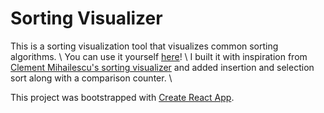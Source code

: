 # Sorting Visualizer

This is a sorting visualization tool that visualizes common sorting algorithms. \\
You can use it yourself [here](https://hk1510.github.io/sorting-visualizer)! \\
I built it with inspiration from [Clement Mihailescu's sorting visualizer](https://clementmihailescu.github.io/Sorting-Visualizer/) and added insertion and selection sort along with a comparison counter. \\

This project was bootstrapped with [Create React App](https://github.com/facebook/create-react-app).
